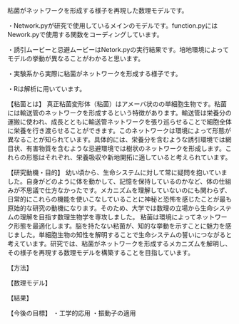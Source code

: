 粘菌がネットワークを形成する様子を再現した数理モデルです。

・Network.pyが研究で使用しているメインのモデルです。function.pyにはNework.pyで使用する関数をコーディングしています。

・誘引ムービーと忌避ムービーはNetork.pyの実行結果です。培地環境によってモデルの挙動が異なることがわかると思います。

・実験系から実際に粘菌がネットワークを形成する様子です。

・Rは解析に用いています。

【粘菌とは】
真正粘菌変形体（粘菌）はアメーバ状のの単細胞生物です。粘菌には輸送管のネットワークを形成するという特徴があります。輸送管は栄養分の運搬に使われ、成長とともに輸送管ネットワークを張り巡らせることで細胞全体に栄養を行き渡らせることができます。このネットワークは環境によって形態が異なることが知られています。具体的には、栄養分を含むような誘引環境では網目状、有害物質を含むような忌避環境では樹状のネットワークを形成します。これらの形態はそれぞれ、栄養吸収や新地開拓に適していると考えられています。

【研究動機・目的】
幼い頃から、生命システムに対して常に疑問を抱いていました。自身がどのように体を動かして、記憶を保持しているのかなど、体の仕組みが不思議で仕方なかったです。メカニズムを理解していないのにも関わらず、日常的にこれらの機能を使いこなしていることに神秘と恐怖を感じたことが最も原始的な研究の動機になります。そのため、大学では数理の立場から生命システムの理解を目指す数理生物学を専攻しました。
粘菌は環境によってネットワーク形態を最適化します。脳を持たない粘菌が、知的な挙動を示すことに魅力を感じました。単細胞生物の知性を解明することで生命システムの誓いにつながると考えています。研究では、粘菌がネットワークを形成するメカニズムを解明し、その様子を再現する数理モデルを構築することを目指しています。

【方法】


【数理モデル】


【結果】


【今後の目標】
・工学的応用
・振動子の適用
